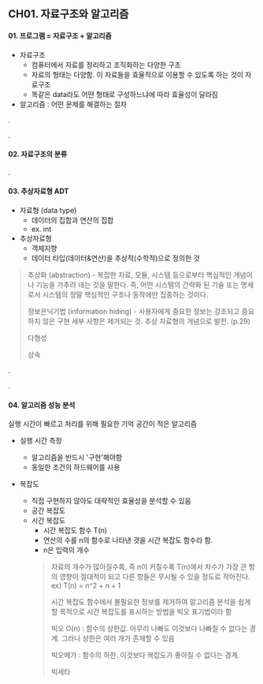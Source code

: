 ## CH01. 자료구조와 알고리즘


#### 01. 프로그램 = 자료구조 + 알고리즘
- 자료구조
    - 컴퓨터에서 자료를 정리하고 조직화하는 다양한 구조
    - 자료의 형태는 다양함. 이 자료들을 효율적으로 이용할 수 있도록 하는 것이 자료구조
    - 똑같은 data라도 어떤 형태로 구성하느냐에 따라 효율성이 달라짐
- 알고리즘 : 어떤 문제를 해결하는 절차
 
 
 .
 

.
#### 02. 자료구조의 분류

.


#### 03. 추상자료형 ADT
- 자료형 (data type) 
    - 데이터의 집합과 연산의 집합
    - ex. int
- 추상자료형
    - 객체지향
    - 데이터 타입(데이터&연산)을 추상적(수학적)으로 정의한 것
> 추상화 (abstraction) - 복잡한 자료, 모듈, 시스템 등으로부터 핵심적인 개념이나 기능을 가추려 내는 것을 말한다. 즉, 어떤 시스템의 간략화 된 기술 또는 명세로서 시스템의 정말 핵심적인 구조나 동작에만 집중하는 것이다.
>
> 정보은닉기법 (information hiding) - 사용자에게 중요한 정보는 강조되고 중요하지 않은 구현 세부 사항은 제거되는 것. 추상 자료형의 개념으로 발전.
(p.29)
>
> 다형성
>
> 상속


.


.
#### 04. 알고리즘 성능 분석
실행 시간이 빠르고 처리를 위해 필요한 기억 공간이 적은 알고리즘
- 실행 시간 측정
    - 알고리즘을 반드시 '구현'해야함
    - 동일한 조건의 하드웨어를 사용


- 복잡도
    - 직접 구현하지 않아도 대략적인 효율성을 분석할 수 있음
    - 공간 복잡도
    - 시간 복잡도
        - 시간 복잡도 함수 T(n)
        - 연산의 수를 n의 함수로 나타낸 것을 시간 복잡도 함수라 함.
        - n은 입력의 개수
        > 자료의 개수가 많아질수록, 즉 n이 커질수록 T(n)에서 차수가 가장 큰 항의 영향이 절대적이 되고 다른 항들은 무시될 수 있을 정도로 작아진다. ex) T(n) = n^2 + n + 1
        >
        > 시간 복잡도 함수에서 불필요한 정보를 제거하여 알고리즘 분석을 쉽게 할 목적으로 시간 복잡도를 표시하는 방법을 빅오 표기법이라 함
        >
        > 빅오 O(n) : 함수의 상한값. 아무리 나빠도 이것보다 나빠질 수 없다는 경계. 그러나 상한은 여러 개가 존재할 수 있음
        >
        > 빅오메가 : 함수의 하한. 이것보다 복잡도가 좋아질 수 없다는 경계.
        >
        > 빅세타

